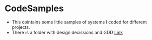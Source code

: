 # CodeSamples
- This cointains some little samples of systems I coded for different projects.
- There is a folder with design decissions and GDD [Link](https://drive.google.com/drive/u/1/folders/1ihnMlbMPdX3jq_jnKwU0-YQYmkfbvlXR)
